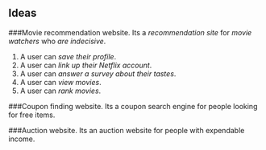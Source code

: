 Ideas
-----

###Movie recommendation website. 
Its a _recommendation site_ for _movie watchers_ who _are indecisive_.

1. A user can _save their profile_.
2. A user can _link up their Netflix account_.
3. A user can _answer a survey about their tastes_.
4. A user can _view movies_.
5. A user can _rank movies_.

###Coupon finding website.
Its a coupon search engine for people looking for free items.

###Auction website.
Its an auction website for people with expendable income.
